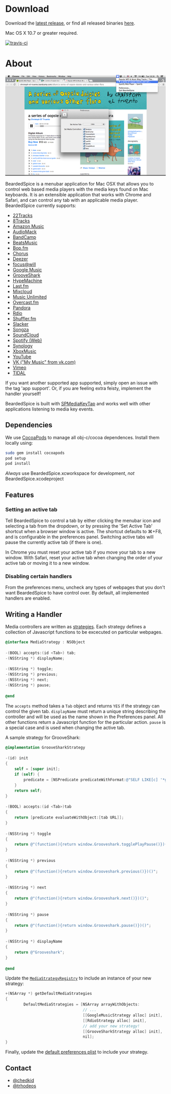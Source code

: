 # Download

Download the [latest release](https://github.com/beardedspice/beardedspice/raw/releases/BeardedSpice-0.2.3.tar.gz), or find all released binaries [here](https://github.com/beardedspice/beardedspice/tree/releases).

Mac OS X 10.7 or greater required.

[![travis-ci](https://travis-ci.org/beardedspice/beardedspice.png)](https://travis-ci.org/beardedspice/beardedspice)

# About

[![BeardedSpice](images/bs.png)](images/bs.png)

BeardedSpice is a menubar application for Mac OSX that allows you to control web based media players with the media keys found on Mac keyboards. It is an extensible application that works with Chrome and Safari, and can control any tab with an applicable media player. BeardedSpice currently supports:

- [22Tracks](http://22tracks.com)
- [8Tracks](http://8tracks.com)
- [Amazon Music](https://amazon.com/gp/dmusic/cloudplayer/player)
- [AudioMack](http://www.audiomack.com/)
- [BandCamp](http://bandcamp.com)
- [BeatsMusic](http://listen.beatsmusic.com)
- [Bop.fm](http://bop.fm)
- [Chorus](http://wiki.xbmc.org/index.php?title=Add-on:Chorus)
- [Deezer](http://deezer.com)
- [focus@will](https://www.focusatwill.com)
- [Google Music](https://play.google.com/music/)
- [GrooveShark](http://grooveshark.com)
- [HypeMachine](http://hypem.com)
- [Last.fm](http://last.fm)
- [Mixcloud](http://mixcloud.com)
- [Music Unlimited](https://music.sonyentertainmentnetwork.com)
- [Overcast.fm](https://overcast.fm)
- [Pandora](http://pandora.com)
- [Rdio](http://rdio.com)
- [Shuffler.fm](http://shuffler.fm/tracks)
- [Slacker](http://slacker.com)
- [Songza](http://songza.com)
- [SoundCloud](https://soundcloud.com)
- [Spotify (Web)](https://play.spotify.com)
- [Synology](http://synology.com)
- [XboxMusic](http://music.xbox.com)
- [YouTube](http://youtube.com)
- [VK ("My Music" from vk.com)](http://vk.com)
- [Vimeo](http://vimeo.com)
- [TIDAL](http://listen.tidalhifi.com/)

If you want another supported app supported, simply open an issue with the tag 'app support'. Or, if you are feeling extra feisty, implement the handler yourself!

BeardedSpice is built with [SPMediaKeyTap](https://github.com/nevyn/SPMediaKeyTap) and works well with other applications listening to media key events.

## Dependencies

We use [CocoaPods](http://cocoapods.org/) to manage all obj-c/cocoa dependences. Install them locally using:
```bash
sudo gem install cocoapods
pod setup
pod install
```

*Always* use BeardedSpice.xcworkspace for development, *not* BeardedSpice.xcodeproject

## Features

### Setting an active tab
Tell BeardedSpice to control a tab by either clicking the menubar icon and selecting a tab from the dropdown, or by pressing the 'Set Active Tab' shortcut when a browser window is active. The shortcut defaults to ⌘+F8, and is configurable in the preferences panel. Switching active tabs will pause the currently active tab (if there is one).

In Chrome you must reset your active tab if you move your tab to a new window. With Safari, reset your active tab when changing the order of your active tab or moving it to a new window.

### Disabling certain handlers
From the preferences menu, uncheck any types of webpages that you don't want BeardedSpice to have control over. By default, all implemented handlers are enabled.

## Writing a Handler

Media controllers are written as [strategies](https://github.com/beardedspice/beardedspice/blob/master/BeardedSpice/MediaStrategy.h). Each strategy defines a collection of Javascript functions to be excecuted on particular webpages.

```Objective-C
@interface MediaStrategy : NSObject

-(BOOL) accepts:(id <Tab>) tab;
-(NSString *) displayName;

-(NSString *) toggle;
-(NSString *) previous;
-(NSString *) next;
-(NSString *) pause;

@end
```

The `accepts` method takes a `Tab` object and returns `YES` if the strategy can control the given tab. `displayName` must return a unique string describing the controller and will be used as the name shown in the Preferences panel. All other functions return a Javascript function for the particular action. `pause` is a special case and is used when changing the active tab.

A sample strategy for GrooveShark:

```Objective-C
@implementation GrooveSharkStrategy

-(id) init
{
    self = [super init];
    if (self) {
        predicate = [NSPredicate predicateWithFormat:@"SELF LIKE[c] '*grooveshark.com*'"];
    }
    return self;
}

-(BOOL) accepts:(id <Tab>)tab
{
    return [predicate evaluateWithObject:[tab URL]];
}

-(NSString *) toggle
{
    return @"(function(){return window.Grooveshark.togglePlayPause()})()";
}

-(NSString *) previous
{
    return @"(function(){return window.Grooveshark.previous()})()";
}

-(NSString *) next
{
    return @"(function(){return window.Grooveshark.next()})()";
}

-(NSString *) pause
{
    return @"(function(){return window.Grooveshark.pause()})()";
}

-(NSString *) displayName
{
    return @"Grooveshark";
}

@end
```

Update the [`MediaStrategyRegistry`](https://github.com/beardedspice/beardedspice/blob/master/BeardedSpice/MediaStrategyRegistry.m) to include an instance of your new strategy:

```Objective-C
+(NSArray *) getDefaultMediaStrategies
{
        DefaultMediaStrategies = [NSArray arrayWithObjects:
                                  // ...
                                  [[GoogleMusicStrategy alloc] init],
                                  [[RdioStrategy alloc] init],
                                  // add your new strategy!
                                  [[GrooveSharkStrategy alloc] init],
                                  nil];
}
```

Finally, update the [default preferences plist](https://github.com/beardedspice/beardedspice/blob/master/BeardedSpice/BeardedSpiceUserDefaults.plist) to include your strategy.

## Contact

- [@chedkid](https://twitter.com/chedkid)
- [@trhodeos](https://twitter.com/trhodeos)
